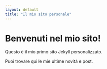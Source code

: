 ```yaml
---
layout: default
title: "Il mio sito personale"
---
```


# Benvenuti nel mio sito!

Questo è il mio primo sito Jekyll personalizzato.

Puoi trovare qui le mie ultime novità e post.
